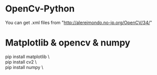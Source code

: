 
# OpenCv-Python
You can get .xml files from "http://alereimondo.no-ip.org/OpenCV/34/"


# Matplotlib & opencv & numpy 
pip install matplotlib \    
pip install cv2 \    
pip install numpy \   

